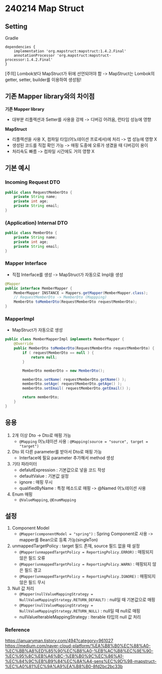 # 240214 Map Struct

## Setting

Gradle
```
dependencies {
    implementation 'org.mapstruct:mapstruct:1.4.2.Final'
    annotationProcessor 'org.mapstruct:mapstruct-processor:1.4.2.Final'
}
```
[주의] Lombok보다 MapStruct가 뒤에 선언되어야 함
-> MapStruct는 Lombok의 getter, setter, builder를 이용하여 생성됨!

## 기존 Mapper library와의 차이점

**기존 Mapper library**
- 대부분 리플렉션과 Setter를 사용을 강제 -> 디버깅 어려움, 런타임 성능에 영향

**MapStruct**
- 리플렉션을 사용 X, 컴파일 타임(어노테이션 프로세서)에 처리 -> 앱 성능에 영향 X
- 생성된 코드를 직접 확인 가능 -> 매핑 도중에 오류가 생겼을 때 디버깅이 용이
- 처리속도 빠름 -> 컴파일 시간에도 거의 영향 X

## 기본 예시

### Incoming Request DTO
```java
public class RequestMemberDto {
    private String name;
    private int age;
    private String email;
}
```

### (Application) Internal DTO
```java
public class MemberDto {
    private String name;
    private int age;
    private String email;
}
```

### Mapper Interface
- 직접 Interface를 생성 -> MapStruct가 자동으로 Impl을 생성
```java
@Mapper
public interface MemberMapper {
    MemberMapper INSTANCE = Mappers.getMapper(MemberMapper.class);
    // RequestMemberDto -> MemberDto (Mappping)
    MemberDto toMemberDto(RequestMemberDto requestMemberDto);
}
```

### MapperImpl
- MapStruct가 자동으로 생성
```java
public class MemberMapperImpl implements MemberMapper {
    @Override
    public MemberDto toMemberDto(RequestMemberDto requestMemberDto) {
        if ( requestMemberDto == null ) {
            return null;
        }

        MemberDto memberDto = new MemberDto();

        memberDto.setName( requestMemberDto.getName() );
        memberDto.setAge( requestMemberDto.getAge() );
        memberDto.setEmail( requestMemberDto.getEmail() );

        return memberDto;
    }
}
```

## 응용
1. 2개 이상 Dto -> Dto로 매핑 가능
    - `@Mapping` 어노테이션 사용 : `@Mapping(source = "source", target = "target")`
2. Dto 외 다른 parameter를 받아서 Dto로 매핑 가능
    - Interface에 필요 parameter 추가해서 method 생성
3. 기타 파라미터
    - defalutExpression : 기본값으로 넣을 코드 작성
    - defaultValue : 기본값 설정
    - ignore : 매핑 무시
    - qualifiedByName : 특정 메소드로 매핑
        -> @Named 어노테이션 사용
4. Enum 매핑
    - `@ValueMapping`, `@EnumMapping`

## 설정
1. Component Model
    - `@Mapper(componentModel = "spring")` : Spring Component로 사용 -> mapper를 Bean으로 등록 가능(singleTon)
2. unmappedTargetPolicy : target 필드 존재, source 필드 없을 때 설정
    - `@Mapper(unmappedTargetPolicy = ReportingPolicy.ERROR)` : 매핑되지 않은 필드 오류
    - `@Mapper(unmappedTargetPolicy = ReportingPolicy.WARN)` : 매핑되지 않은 필드 경고
    - `@Mapper(unmappedTargetPolicy = ReportingPolicy.IGNORE)` : 매핑되지 않은 필드 무시
3. Null 값 처리
    - `@Mapper(nullValueMappingStrategy = NullValueMappingStrategy.RETURN_DEFAULT)` : null일 때 기본값으로 매핑
    - `@Mapper(nullValueMappingStrategy = NullValueMappingStrategy.RETURN_NULL)` : null일 때 null로 매핑
    - nullValueIterableMappingStrategy : Iterable 타입의 null 값 처리

### Reference
https://januaryman.tistory.com/494?category=961027
https://medium.com/naver-cloud-platform/%EA%B8%B0%EC%88%A0-%EC%BB%A8%ED%85%90%EC%B8%A0-%EB%AC%B8%EC%9E%90-%EC%95%8C%EB%A6%BC-%EB%B0%9C%EC%86%A1-%EC%84%9C%EB%B9%84%EC%8A%A4-sens%EC%9D%98-mapstruct-%EC%A0%81%EC%9A%A9%EA%B8%B0-8fd2bc2bc33b